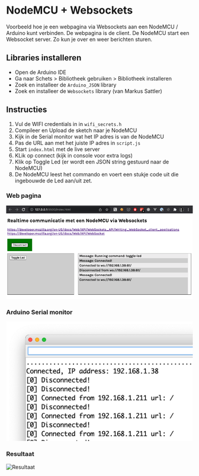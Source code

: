 # NodeMCU + Websockets

Voorbeeld hoe je een webpagina via Websockets aan een NodeMCU / Arduino kunt verbinden.
De webpagina is de client. De NodeMCU start een Websocket server. Zo kun je over en weer berichten sturen.

## Libraries installeren

- Open de Arduino IDE
- Ga naar Schets > Bibliotheek gebruiken > Bibliotheek installeren
- Zoek en installeer de `Arduino_JSON` library
- Zoek en installeer de `Websockets` library (van Markus Sattler)

## Instructies

1. Vul de WIFI credentials in in `wifi_secrets.h`
2. Compileer en Upload de sketch naar je NodeMCU
3. Kijk in de Serial monitor wat het IP adres is van de NodeMCU
4. Pas de URL aan met het juiste IP adres in `script.js`
5. Start `index.html` met de live server
6. KLik op connect (kijk in console voor extra logs)
7. Klik op Toggle Led (er wordt een JSON string gestuurd naar de NodeMCU)
8. De NodeMCU leest het commando en voert een stukje code uit die ingebouwde de Led aan/uit zet.

### Web pagina

![Screenshot](screenshot.png)

### Arduino Serial monitor

![Arduino Serial monitor](serial-monitor-arduino.png)

### Resultaat

![Resultaat](resultaat.gif)

